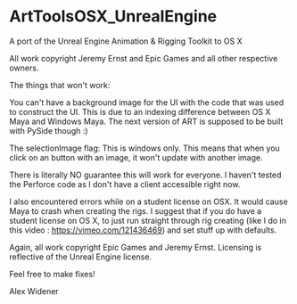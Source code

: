 # ArtToolsOSX_UnrealEngine


A port of the Unreal Engine Animation & Rigging Toolkit to OS X

All work copyright Jeremy Ernst and Epic Games and all other respective owners.

The things that won't work: 

You can't have a background image for the UI with the code that was used to construct the UI. This is due to an indexing difference between OS X Maya and Windows Maya. The next version of ART is supposed to be built with PySide though :)

The selectionImage flag: This is windows only. This means that when you click on an button with an image, it won't update with another image.

There is literally NO guarantee this will work for everyone. I haven't tested the Perforce code as I don't have a client accessible right now.

I also encountered errors while on a student license on OSX. It would cause Maya to crash when creating the rigs. I suggest that if you do have a student license on OS X, to just run straight through rig creating (like I do in this video : https://vimeo.com/121436469) and set stuff up with defaults. 

Again, all work copyright Epic Games and Jeremy Ernst. Licensing is reflective of the Unreal Engine license. 

Feel free to make fixes! 

Alex Widener